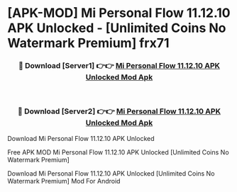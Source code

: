 # [APK-MOD] Mi Personal Flow 11.12.10 APK Unlocked - [Unlimited Coins No Watermark Premium] frx71



<div align="center">
<h3>🔴 Download [Server1] 👉👉 <a href="https://momento.my/?title=Mi_Personal_Flow_11.12.10_APK_Unlocked">Mi Personal Flow 11.12.10 APK Unlocked Mod Apk</a></h3><br>

<h3>🔴 Download [Server2] 👉👉 <a href="https://momento.my/?title=Mi_Personal_Flow_11.12.10_APK_Unlocked">Mi Personal Flow 11.12.10 APK Unlocked Mod Apk</a></h3>
</div>



Download Mi Personal Flow 11.12.10 APK Unlocked 

Free APK MOD Mi Personal Flow 11.12.10 APK Unlocked [Unlimited Coins No Watermark Premium]

Download Mi Personal Flow 11.12.10 APK Unlocked [Unlimited Coins No Watermark Premium] Mod For Android
